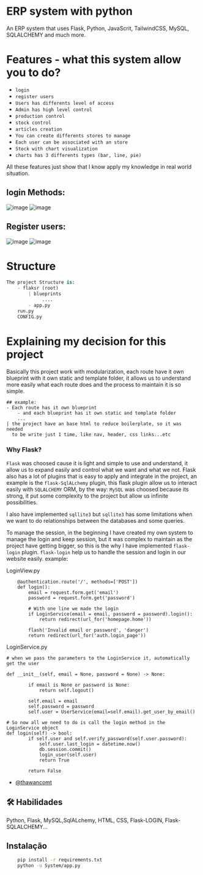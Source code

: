 # ERP system with python
An ERP system that uses Flask, Python, JavaScrit, TailwindCSS, MySQL, SQLALCHEMY and much more.

# Features - what this system allow you to do?
- `login`
- `register users`
- `Users has differents level of access`
- `Admin has high level control`
- `production control`
- `stock control`
- `articles creation`
- `You can create differents stores to manage `
- `Each user can be associated with an store`
- `Stock with chart visualization`
- `charts has 3 differents types (bar, line, pie)`

All these features just show that I know apply my knowledge in real world situation.

## login Methods:
![image](https://github.com/thawancomt/Sistem-Store/assets/131563700/a2340d9e-cda0-4711-857c-b6eb3a8efa49)
![image](https://github.com/thawancomt/Sistem-Store/assets/131563700/9f5924f2-6ef3-494c-b46b-6c7a9b3d4da2)

## Register users:
![image](https://github.com/thawancomt/Sistem-Store/assets/131563700/cf58b0a8-6c34-4dd1-8c85-65c20c945c95)
![image](https://github.com/thawancomt/Sistem-Store/assets/131563700/2c074932-6624-4481-943f-9434d6a8d56d)

# Structure 
``` python
The project Structure is:
    - flaksr (root)
        | blueprints
             ....
        - app.py
    run.py
    CONFIG.py

```
# Explaining my decision for this project
Basically this project work with modularization, each route have it own blueprint with it own static and template folder, it allows us to understand more easily what each route does and the process to maintain it is so simple.
```
## example:
- Each route has it own blueprint
    - and each blueprint has it own static and template folder
    ...
| the project have an base html to reduce boilerplate, so it was needed
  to be write just 1 time, like nav, header, css links...etc
```

### Why Flask?

`Flask` was choosed cause it is light and simple to use and understand, it allow us to expand easily and control what we want and what we not.
Flask also has a lot of plugins that is easy to apply and integrate in the project, an example is the `flask-SqlALchemy` plugin, this flask plugin allow us to interact easily with `SQLALCHEMY` ORM, by the way:
`MySQL` was choosed because its strong, it put some complexity to the project but allow us infinite possibilities.

I also have implemented `sqllite3` but `sqllite3` has some limitations when we want to do relationships between the databases and some queries.

To manage the session, in the beginning I have created my own system to manage the login and keep session, but it was complex to maintain as the project have getting bigger, so this is the why I have implemented `flask-login` plugin.
`flask-login` help us to handle the session and login in our website easily.
example:

LoginView.py
``` # LoginView
    @authentication.route('/', methods=['POST'])
    def login():
        email = request.form.get('email')
        password = request.form.get('password')
        
        # With one line we made the login
        if LoginService(email = email, password = password).login():
            return redirect(url_for('homepage.home'))
        
        flash('Invalid email or password', 'danger')
        return redirect(url_for('auth.login_page'))
```

LoginService.py
``` # LoginService
# when we pass the parameters to the LoginService it, automatically get the user

def __init__(self, email = None, password = None) -> None:
        
        if email is None or password is None:
            return self.logout()
        
        self.email = email
        self.password = password
        self.user = UserService(email=self.email).get_user_by_email()

# So now all we need to do is call the login method in the LoginService object
def login(self) -> bool:
        if self.user and self.verify_password(self.user.password):
            self.user.last_login = datetime.now()
            db.session.commit()            
            login_user(self.user)
            return True
        
        return False

```

- [@thawancomt](https://www.github.com/thawancomt)
## 🛠 Habilidades
Python, Flask, MySQL,SqlALchemy, HTML, CSS, Flask-LOGIN, Flask-SQLALCHEMY...

## Instalação

```bash
    pip install -r requirements.txt
    python -u System/app.py
